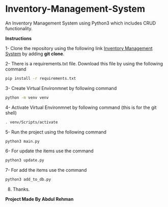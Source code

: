 # Inventory-Management-System
An Inventory Management System using Python3 which includes CRUD functionality.

**Instructions**

1- Clone the repository using the following link  [Inventory Management System](https://github.com/abdulrehmanmangral/Inventory-Management-System.git) by adding **git clone**.

2- There is a requirements.txt file. Download this file by using the following command
```bash
pip install -r requirements.txt
```
3- Create Virtual Environmnet by following command
```bash
python -m venv venv
```
4- Activate Virtual Environmnet by following command (this is for the git shell)
```bash
. venv/Scripts/activate
```
5- Run the project using the following command
```bash
python3 main.py
```
6- For update the items use the command
```bash
python3 update.py
```
7- For add the items use the command
```bash
python3 add_to_db.py
```
8. Thanks.

**Project Made By Abdul Rehman**

